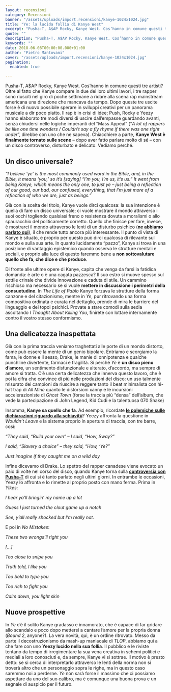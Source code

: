 ```yaml
---
layout: recensioni
category: Recensioni
banner: "/assets/uploads/import.recensioni/kanye-1024x1024.jpg"
title: "Ye: la lucida follia di Kanye West"
excerpt: "Pusha-T, A$AP Rocky, Kanye West. Cos’hanno in comune questi tre artisti? Oltre al fatto che Kanye compare in due dei loro ultimi lavori, i tre rapper sono riusciti nel giro di poche settimane a ridare alla scena rap mainstream americana una direzione che mancava da tempo. Dopo queste tre uscite forse è di nuovo possibile [&hellip"
quote: ""
description: "Pusha-T, A$AP Rocky, Kanye West. Cos’hanno in comune questi tre artisti? Oltre al fatto che Kanye compare in due dei loro ultimi lavori, i tre rapper sono riusciti nel giro di poche settimane a ridare alla scena rap mainstream americana una direzione che mancava da tempo. Dopo queste tre uscite forse è di nuovo possibile [&hellip"
keywords: ""
date: 2018-06-08T00:00:00.000+01:00
author: "Pietro Mantovani"
cover: "/assets/uploads/import.recensioni/kanye-1024x1024.jpg"
pagination:
  enabled: true

---
```


Pusha-T, A$AP Rocky, Kanye West. Cos’hanno in comune questi tre artisti? Oltre al fatto che Kanye compare in due dei loro ultimi lavori, i tre rapper sono riusciti nel giro di poche settimane a ridare alla scena rap mainstream americana una direzione che mancava da tempo. Dopo queste tre uscite forse è di nuovo possibile sperare in sviluppi creativi per un panorama musicale a dir poco piatto. Il rap è in crisi di idee; Push, Rocky e Yeezy hanno elaborato tre modi diversi di uscire dall’empasse guardando avanti, senza chiudersi nelle logiche imperanti del “Mass Appeal” (“_A lot of rappers be like one time wonders / Couldn’t say a fly rhyme if there was one right under_”, direbbe con uno che ne sapeva). Chiacchiere a parte, **Kanye West è finalmente tornato sulle scene** – dopo aver fatto parlare molto di sé – con un disco controverso, disturbato e delicato. Vediamo perché.

## **Un disco universale?** 

_“I believe ‘ye’ is the most commonly used word in the Bible, and, in the Bible, it means ‘you,’ so it’s \[saying\] “I’m you, I’m us, it’s us.” It went from being Kanye, which means the only one, to just ye – just being a reflection of our good, our bad, our confused, everything, that I’m just more of a reflection of who we are, just as beings.”_

Già con la scelta del titolo, Kanye vuole dirci qualcosa: la sua intenzione è quella di fare un disco universale; ci vuole mostrare il mondo attraverso i suoi occhi togliendo qualsiasi freno o resistenza dovuta a moralismi o allo spauracchio del politicamente corretto. Quello che finisce per fare, invece, è mostrarci il mondo attraverso le lenti di un disturbo psichico (**[ne abbiamo parlato qui](https://hotmc.com/kanye-west-e-bipolare-cosa-significa-per-la-sua-carriera-e-la-sua-musica/)**), il che rende tutto ancora più interessante. Il punto di vista di Kanye è situato, e proprio per questo può dirci qualcosa di rilevante sul mondo e sulla sua arte. In quanto lucidamente “pazzo”, Kanye si trova in una posizione di vantaggio epistemico quando osserva le strutture mentali e sociali, e proprio alla luce di questo faremmo bene a **non sottovalutare quello che fa, che dice e che produce**.

Di fronte alle ultime opere di Kanye, capita che venga da farsi la fatidica domanda: è arte o è una cagata pazzesca? Il suo estro si muove spesso sul sottile crinale che divide innovazione e caduta di stile. Un cammino rischioso ma necessario se si vuole **mettere in discussione i perimetri della consuetudine**. In _The Life of Pablo_ Kanye forzava le strutture della forma canzone e del citazionismo, mentre in _Ye_, pur ritrovando una forma compositiva ordinata e curata nel dettaglio, prende di mira le barriere del linguaggio e dei topoi psichici. Provate a stare comodi sulla sedia ascoltando _I Thought About Killing You_, finirete con lottare internamente contro il vostro stesso conformismo.

## **Una delicatezza inaspettata**

Già con la prima traccia veniamo traghettati alle porte di un mondo distorto, come può essere la mente di un genio bipolare. Entriamo e scorgiamo la fama, le donne e il sesso, Drake, le manie di onnipotenza e qualche punchline divertente, farmaci e fragilità. Sì perché _Ye_ è **un disco pieno d’amore**, un sentimento disfunzionale e alterato, d’accordo, ma sempre di amore si tratta. C’è una certa delicatezza che innerva questo lavoro, che è poi la cifra che convince di più nelle produzioni del disco: un uso talmente misurato dei campioni da riuscire a reggere tanto il beat minimalista con hi-hat trap di _All Mine_ quanto le distorsioni xanny e le incursioni accelerazioniste di _Ghost Town_ (forse la traccia più “densa” dell’album, che vede la partecipazione di John Legend, Kid Cudi e la talentuosa 070 Shake)

Insomma, **Kanye sa quello che fa**. Ad esempio, ricordate **[le polemiche sulle dichiarazioni riguardo alla schiavitù](https://hotmc.com/le-sparate-sulla-schiavitu-di-kanye-dipenderebbero-dal-fatto-che-ha-smesso-di-curarsi/)**? Yeezy affronta la questione in _Wouldn’t Leave_ e la sistema proprio in apertura di traccia, con tre barre, così:

_“They said, “Build your own” – I said, “How, Sway?”_

_I said, “Slavery a choice” – they said, “How, ‘Ye?”_

_Just imagine if they caught me on a wild day_ 

Infine dicevamo di Drake. Lo spettro del rapper canadese viene evocato un paio di volte nel corso del disco, quando Kanye torna sulla **[controversia con Pusha-T](https://hotmc.com/tutta-la-storia-finora-del-dissing-tra-drake-e-pusha-t/)** di cui si è tanto parlato negli ultimi giorni. In entrambe le occasioni, Yeezy lo affronta e lo rimette al proprio posto con mano ferma. Prima in _Yikes_:

_I hear ya’ll bringin’ my name up a lot_

_Guess I just turned the clout game up a notch_ 

_See, y’all really shocked but I’m really not._ 

E poi in _No Mistakes_:

_These two wrongs’ll right you_

_\[…\]_

_Too close to snipe you_

_Truth told, I like you_

_Too bold to type you_

_Too rich to fight you_

_Calm down, you light skin_

## **Nuove prospettive**

In _Ye_ c’è il solito Kanye gradasso e innamorato, che è capace di far gridare allo scandalo e poco dopo mettersi a cantare l’amore per la propria donna (_Bound 2_, anyone?). La vera novità, qui, è un ordine ritrovato. Messo da parte il decostruzionismo da mash-up maniacale di _TLOP_, abbiamo qui a che fare con uno **Yeezy lucido nella sua follia**. Il pubblico e le riviste tentano da tempo di irregimentare la sua vena creativa in schemi politici e mediali a loro conosciuti e, da sempre, Kanye vi si sottrae. Il motivo è presto detto: se si cerca di interpretarlo attraverso le lenti della norma non si troverà altro che un personaggio sopra le righe, ma in questo caso saremmo noi a perderne. _Ye_ non sarà forse il massimo che ci possiamo aspettare da uno del suo calibro, ma è comunque una buona prova e un segnale di auspicio per il futuro.